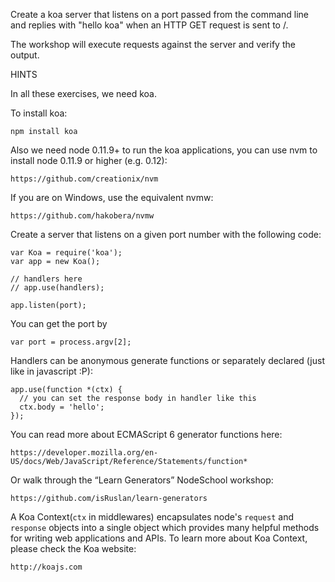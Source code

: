 Create a koa server that listens on a port passed from the command line and replies with "hello koa" when an HTTP GET request is sent to /.

The workshop will execute requests against the server and verify the output.

HINTS

In all these exercises, we need koa.

To install koa:

```
npm install koa
```

Also we need node 0.11.9+ to run the koa applications, you can use nvm to install node 0.11.9 or higher (e.g. 0.12):

```
https://github.com/creationix/nvm
```

If you are on Windows, use the equivalent nvmw:

```
https://github.com/hakobera/nvmw
```

Create a server that listens on a given port number with the following code:

```
var Koa = require('koa');
var app = new Koa();

// handlers here
// app.use(handlers);

app.listen(port);
```

You can get the port by

```
var port = process.argv[2];
```

Handlers can be anonymous generate functions or separately declared (just like in javascript :P):

```
app.use(function *(ctx) {
  // you can set the response body in handler like this
  ctx.body = 'hello';
});
```

You can read more about ECMAScript 6 generator functions here:

```
https://developer.mozilla.org/en-US/docs/Web/JavaScript/Reference/Statements/function*
```

Or walk through the “Learn Generators” NodeSchool workshop:

```
https://github.com/isRuslan/learn-generators
```

A Koa Context(`ctx` in middlewares) encapsulates node's `request` and `response` objects into a single object which provides many helpful methods for writing web applications and APIs. To learn more about Koa Context, please check the Koa website:

```
http://koajs.com
```
